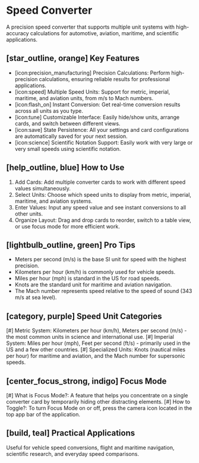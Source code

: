 # Speed Converter
A precision speed converter that supports multiple unit systems with high-accuracy calculations for automotive, aviation, maritime, and scientific applications.

## [star_outline, orange] Key Features
- [icon:precision_manufacturing] Precision Calculations: Perform high-precision calculations, ensuring reliable results for professional applications.
- [icon:speed] Multiple Speed Units: Support for metric, imperial, maritime, and aviation units, from m/s to Mach numbers.
- [icon:flash_on] Instant Conversion: Get real-time conversion results across all units as you type.
- [icon:tune] Customizable Interface: Easily hide/show units, arrange cards, and switch between different views.
- [icon:save] State Persistence: All your settings and card configurations are automatically saved for your next session.
- [icon:science] Scientific Notation Support: Easily work with very large or very small speeds using scientific notation.

## [help_outline, blue] How to Use
1. Add Cards: Add multiple converter cards to work with different speed values simultaneously.
2. Select Units: Choose which speed units to display from metric, imperial, maritime, and aviation systems.
3. Enter Values: Input any speed value and see instant conversions to all other units.
4. Organize Layout: Drag and drop cards to reorder, switch to a table view, or use focus mode for more efficient work.

## [lightbulb_outline, green] Pro Tips
- Meters per second (m/s) is the base SI unit for speed with the highest precision.
- Kilometers per hour (km/h) is commonly used for vehicle speeds.
- Miles per hour (mph) is standard in the US for road speeds.
- Knots are the standard unit for maritime and aviation navigation.
- The Mach number represents speed relative to the speed of sound (343 m/s at sea level).

## [category, purple] Speed Unit Categories
[#] Metric System: Kilometers per hour (km/h), Meters per second (m/s) - the most common units in science and international use.
[#] Imperial System: Miles per hour (mph), Feet per second (ft/s) - primarily used in the US and a few other countries.
[#] Specialized Units: Knots (nautical miles per hour) for maritime and aviation, and the Mach number for supersonic speeds.

## [center_focus_strong, indigo] Focus Mode
[#] What is Focus Mode?: A feature that helps you concentrate on a single converter card by temporarily hiding other distracting elements.
[#] How to Toggle?: To turn Focus Mode on or off, press the camera icon located in the top app bar of the application.

## [build, teal] Practical Applications
Useful for vehicle speed conversions, flight and maritime navigation, scientific research, and everyday speed comparisons.

